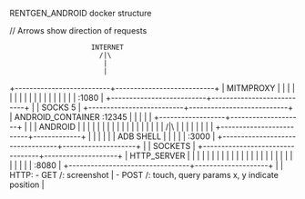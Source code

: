 RENTGEN_ANDROID docker structure

// Arrows show direction of requests


                        INTERNET
                          /|\
                           |
                           |
+--------------------------+---------------------------+
| MITMPROXY                |                           |
|                          |                           |
|                          |                           |
|                          |                           |
|                          |                           |
|                          |                           |
|                        :1080                         |
+--------------------------+---------------------------+
                            |
                           | SOCKS 5
                           |
+--------------------------+---------------------------+
| ANDROID_CONTAINER      :12345                        |
|                          |                           |
|       +------------------+--------------------+      |
|       | ANDROID          |                    |      |
|       |                  |                    |      |
|       |                                       |      |
|       |                                       |      |
|       |                        /|\            |      |
|       |                         |             |      |
|       +-------------------------+-------------+      |
|                                 |                    |
|                                 | ADB SHELL          |
|                                 |                    |
|                               :3000                  |
+---------------------------------+--------------------+
                                  |
                                  | SOCKETS
                                  |
+---------------------------------+--------------------+
| HTTP_SERVER                     |                    |
|                                 |                    |
|                                 |                    |
|                                 |                    |
|                                 |                    |
|                                 |                    |
|                                 |                    |
|                                 |                    |
|                                 |                    |
|                               :8080                  |
+---------------------------------+--------------------+
                                  |
                                  | HTTP: - GET /:  screenshot 
                                  |       - POST /: touch, query params x, y indicate position
                                  |
